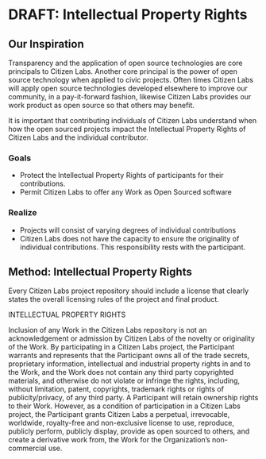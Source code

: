 
# DRAFT: Intellectual Property Rights

## Our Inspiration
Transparency and the application of open source technologies are core principals to Citizen Labs. Another core principal is the power of open source technology when applied to civic projects. Often times Citizen Labs will apply open source technologies developed elsewhere to improve our community, in a pay-it-forward fashion, likewise Citizen Labs provides our work product as open source so that others may benefit.

It is important that contributing individuals of Citizen Labs understand when how the open sourced projects impact the Intellectual Property Rights of Citizen Labs and the individual contributor.

### Goals

- Protect the Intellectual Property Rights of participants for their contributions.
- Permit Citizen Labs to offer any Work as Open Sourced software

### Realize
- Projects will consist of varying degrees of individual contributions
- Citizen Labs does not have the capacity to ensure the originality of individual contributions. This responsibility rests with the participant.


## Method: Intellectual Property Rights

Every Citizen Labs project repository should include a license that clearly states the overall licensing rules of the project and final product.

INTELLECTUAL PROPERTY RIGHTS

Inclusion of any Work in the Citizen Labs repository is not an acknowledgement or admission by Citizen Labs of the novelty or originality of the Work. By participating in a Citizen Labs project, the Participant warrants and represents that the Participant owns all of the trade secrets, proprietary information, intellectual and industrial property rights in and to the Work, and the Work does not contain any third party copyrighted materials, and otherwise do not violate or infringe the rights, including, without limitation, patent, copyrights, trademark rights or rights of publicity/privacy, of any third party. A Participant will retain ownership rights to their Work. However, as a condition of participation in a Citizen Labs project, the Participant grants  Citizen Labs a perpetual, irrevocable, worldwide, royalty-free and non-exclusive license to use, reproduce, publicly perform, publicly display, provide as open sourced to others, and create a derivative work from, the Work for the Organization’s non-commercial use.
